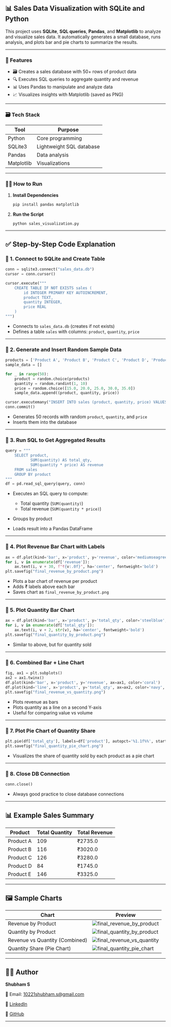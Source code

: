 
## 📊 Sales Data Visualization with SQLite and Python

This project uses **SQLite**, **SQL queries**, **Pandas**, and **Matplotlib** to analyze and visualize sales data. It automatically generates a small database, runs analysis, and plots bar and pie charts to summarize the results.

---

### 🧾 Features

* 🗃️ Creates a sales database with 50+ rows of product data
* 🔍 Executes SQL queries to aggregate quantity and revenue
* 📊 Uses Pandas to manipulate and analyze data
* 📈 Visualizes insights with Matplotlib (saved as PNG)

---

### 🗃️ Tech Stack

| Tool       | Purpose                  |
| ---------- | ------------------------ |
| Python     | Core programming         |
| SQLite3    | Lightweight SQL database |
| Pandas     | Data analysis            |
| Matplotlib | Visualizations           |

---

### 🧑‍💻 How to Run

1. **Install Dependencies**

   ```bash
   pip install pandas matplotlib
   ```

2. **Run the Script**

   ```bash
   python sales_visualization.py
   ```

---

## ✅ Step-by-Step Code Explanation

### 📌 1. **Connect to SQLite and Create Table**

```python
conn = sqlite3.connect("sales_data.db")
cursor = conn.cursor()

cursor.execute("""
    CREATE TABLE IF NOT EXISTS sales (
        id INTEGER PRIMARY KEY AUTOINCREMENT,
        product TEXT,
        quantity INTEGER,
        price REAL
    )
""")
```

* Connects to `sales_data.db` (creates if not exists)
* Defines a table `sales` with columns: `product`, `quantity`, `price`

---

### 📌 2. **Generate and Insert Random Sample Data**

```python
products = ['Product A', 'Product B', 'Product C', 'Product D', 'Product E']
sample_data = []

for _ in range(50):
    product = random.choice(products)
    quantity = random.randint(1, 10)
    price = random.choice([15.0, 20.0, 25.0, 30.0, 35.0])
    sample_data.append((product, quantity, price))

cursor.executemany("INSERT INTO sales (product, quantity, price) VALUES (?, ?, ?)", sample_data)
conn.commit()
```

* Generates 50 records with random `product`, `quantity`, and `price`
* Inserts them into the database

---

### 📌 3. **Run SQL to Get Aggregated Results**

```python
query = """
    SELECT product,
           SUM(quantity) AS total_qty,
           SUM(quantity * price) AS revenue
    FROM sales
    GROUP BY product
"""
df = pd.read_sql_query(query, conn)
```

* Executes an SQL query to compute:

  * Total quantity (`SUM(quantity)`)
  * Total revenue (`SUM(quantity * price)`)
* Groups by product
* Loads result into a Pandas DataFrame

---

### 📌 4. **Plot Revenue Bar Chart with Labels**

```python
ax = df.plot(kind='bar', x='product', y='revenue', color='mediumseagreen', legend=False)
for i, v in enumerate(df['revenue']):
    ax.text(i, v + 30, f"₹{v:.0f}", ha='center', fontweight='bold')
plt.savefig("final_revenue_by_product.png")
```

* Plots a bar chart of revenue per product
* Adds ₹ labels above each bar
* Saves chart as `final_revenue_by_product.png`

---

### 📌 5. **Plot Quantity Bar Chart**

```python
ax = df.plot(kind='bar', x='product', y='total_qty', color='steelblue', legend=False)
for i, v in enumerate(df['total_qty']):
    ax.text(i, v + 2, str(v), ha='center', fontweight='bold')
plt.savefig("final_quantity_by_product.png")
```

* Similar to above, but for quantity sold

---

### 📌 6. **Combined Bar + Line Chart**

```python
fig, ax1 = plt.subplots()
ax2 = ax1.twinx()
df.plot(kind='bar', x='product', y='revenue', ax=ax1, color='coral')
df.plot(kind='line', x='product', y='total_qty', ax=ax2, color='navy', marker='o')
plt.savefig("final_revenue_vs_quantity.png")
```

* Plots revenue as bars
* Plots quantity as a line on a second Y-axis
* Useful for comparing value vs volume

---

### 📌 7. **Plot Pie Chart of Quantity Share**

```python
plt.pie(df['total_qty'], labels=df['product'], autopct='%1.1f%%', startangle=140)
plt.savefig("final_quantity_pie_chart.png")
```

* Visualizes the share of quantity sold by each product as a pie chart

---

### 📌 8. **Close DB Connection**

```python
conn.close()
```

* Always good practice to close database connections

---

## 📊 Example Sales Summary

| Product   | Total Quantity | Total Revenue |
| --------- | -------------- | ------------- |
| Product A | 109            | ₹2735.0       |
| Product B | 116            | ₹3020.0       |
| Product C | 126            | ₹3280.0       |
| Product D | 84             | ₹1745.0       |
| Product E | 146            | ₹3325.0       |

---

## 🖼️ Sample Charts

| Chart                          | Preview                            |
| ------------------------------ | ---------------------------------- |
| Revenue by Product             |![final_revenue_by_product](https://github.com/user-attachments/assets/4e306d0f-4d3f-44b7-81b7-b30fb1c08f7d) |
| Quantity by Product            | ![final_quantity_by_product](https://github.com/user-attachments/assets/44f26173-4ad4-488d-8333-9afe64412619) |
| Revenue vs Quantity (Combined) | ![final_revenue_vs_quantity](https://github.com/user-attachments/assets/9e617686-bec5-4de8-a314-e79d932c30b6) |
| Quantity Share (Pie Chart)     | ![final_quantity_pie_chart](https://github.com/user-attachments/assets/0006f57a-cfe5-4d3f-852e-62b6f69fe12b)  |


---

## 👨‍💻 Author

**Shubham S**

📧 Email: [10221shubham.s@gmail.com](mailto:10221shubham.s@gmail.com)

🔗 [LinkedIn](https://www.linkedin.com/in/shubham-s-14ba6a283/)

🐙 [GitHub](https://github.com/shubh-2601s)

---
